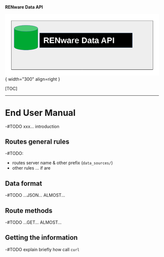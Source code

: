 

**RENware Data API**


![data_api_logo](pictures/dataAPI_logo.png){ width="300" align=right }

[TOC]

***

# End User Manual


-#TODO xxx... introduction




## Routes general rules

-#TODO:

* routes server name & other prefix (`data_sources/`)
* other rules ... if are




## Data format

-#TODO ...JSON... ALMOST...




## Route methods

-#TODO ...GET... ALMOST...





## Getting the information

-#TODO explain briefly how call `curl`






